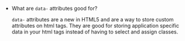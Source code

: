 * What are `data-` attributes good for?

  `data-` attributes are a new in HTML5 and are a way to store custom attributes on html tags. They are good for storing application specific data in your html tags instead of having to select and assign classes.
